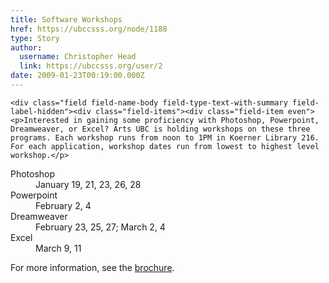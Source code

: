 ```yaml
---
title: Software Workshops 
href: https://ubccsss.org/node/1188
type: Story
author:
  username: Christopher Head
  link: https://ubccsss.org/user/2
date: 2009-01-23T00:19:00.000Z
---
```



    <div class="field field-name-body field-type-text-with-summary field-label-hidden"><div class="field-items"><div class="field-item even"><p>Interested in gaining some proficiency with Photoshop, Powerpoint, Dreamweaver, or Excel? Arts UBC is holding workshops on these three programs. Each workshop runs from noon to 1PM in Koerner Library 216. For each application, workshop dates run from lowest to highest level workshop.</p>
<dl>
<dt>Photoshop</dt>
<dd>January 19, 21, 23, 26, 28</dd>
<dt>Powerpoint</dt>
<dd>February 2, 4</dd>
<dt>Dreamweaver</dt>
<dd>February 23, 25, 27; March 2, 4</dd>
<dt>Excel</dt>
<dd>March 9, 11</dd>
</dl>
<p>For more information, see the <a href="http://isit.arts.ubc.ca/workshops">brochure</a>.</p>
</div></div></div>    <footer>
          </footer>
    